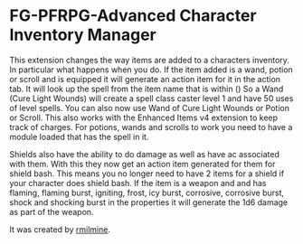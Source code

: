 # FG-PFRPG-Advanced Character Inventory Manager
This extension changes the way items are added to a characters inventory. In particular what happens when you do.
If the item added is a wand, potion or scroll and is equipped it will generate an action item for it in the action tab. It will look up the spell from the item name that is within ()
So a Wand (Cure Light Wounds) will create a spell class caster level 1 and have 50 uses of level spells.
You can also now use Wand of Cure Light Wounds or Potion or Scroll.
This also works with the Enhanced Items v4 extension to keep track of charges.
For potions, wands and scrolls to work you need to have a module loaded that has the spell in it.

Shields also have the ability to do damage as well as have ac associated with them. With this they now get an action item generated for them for shield bash. This means you no longer need to have 2 items for a shield if your character does shield bash.
If the item is a weapon and and has flaming, flaming burst, igniting, frost, icy burst, corrosive, corrosive burst, shock and shocking burst in the properties it will generate the 1d6 damage as part of the weapon.

It was created by [rmilmine](https://www.fantasygrounds.com/forums/member.php?215591-rmilmine).